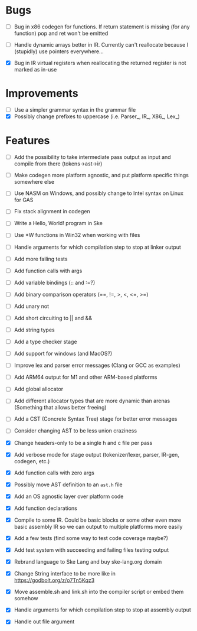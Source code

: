 # Bugs
- [ ] Bug in x86 codegen for functions. If return statement is missing (for any function) pop and ret won't be emitted
- [ ] Handle dynamic arrays better in IR. Currently can't reallocate because I (stupidly) use pointers everywhere...

- [x] Bug in IR virtual registers when reallocating the returned register is not marked as in-use

# Improvements
- [ ] Use a simpler grammar syntax in the grammar file
- [x] Possibly change prefixes to uppercase (i.e. Parser_, IR_, X86_, Lex_)

# Features
- [ ] Add the possibility to take intermediate pass output as input and compile from there (tokens->ast->ir)
- [ ] Make codegen more platform agnostic, and put platform specific things somewhere else
- [ ] Use NASM on Windows, and possibly change to Intel syntax on Linux for GAS
- [ ] Fix stack alignment in codegen
- [ ] Write a Hello, World! program in Ske
- [ ] Use *W functions in Win32 when working with files
- [ ] Handle arguments for which compilation step to stop at linker output
- [ ] Add more failing tests
- [ ] Add function calls with args
- [ ] Add variable bindings (:: and :=?)
- [ ] Add binary comparison operators (==, !=, >, <, <=, >=)
- [ ] Add unary not
- [ ] Add short circuiting to || and &&
- [ ] Add string types
- [ ] Add a type checker stage
- [ ] Add support for windows (and MacOS?)
- [ ] Improve lex and parser error messages (Clang or GCC as examples)
- [ ] Add ARM64 output for M1 and other ARM-based platforms
- [ ] Add global allocator
- [ ] Add different allocator types that are more dynamic than arenas (Something that allows better freeing)
- [ ] Add a CST (Concrete Syntax Tree) stage for better error messages
- [ ] Consider changing AST to be less union craziness


- [x] Change headers-only to be a single h and c file per pass
- [x] Add verbose mode for stage output (tokenizer/lexer, parser, IR-gen, codegen, etc.)
- [x] Add function calls with zero args
- [x] Possibly move AST definition to an `ast.h` file
- [x] Add an OS agnostic layer over platform code
- [x] Add function declarations
- [x] Compile to some IR. Could be basic blocks or some other even more basic assembly IR so we can output to multiple platforms more easily
- [x] Add a few tests (find some way to test code coverage maybe?)
- [x] Add test system with succeeding and failing files testing output
- [x] Rebrand language to Ske Lang and buy ske-lang.org domain
- [x] Change String interface to be more like in https://godbolt.org/z/o7Tn5Kqz3
- [x] Move assemble.sh and link.sh into the compiler script or embed them somehow
- [x] Handle arguments for which compilation step to stop at assembly output
- [x] Handle out file argument
